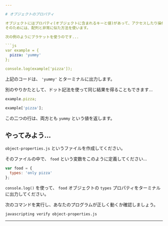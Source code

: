 ```yaml
---

# オブジェクトのプロパティ

オブジェクトにはプロパティ(オブジェクトに含まれるキーと値)があって、アクセスしたり操作したりできます。
そのためには、配列と非常に似た方法を使います。

次の例のようにブラケットを使うのです...

```js
var example = {
  pizza: 'yummy'
};

console.log(example['pizza']);
```

上記のコードは、 `'yummy'` とターミナルに出力します。

別のやりかたとして、ドット記法を使って同じ結果を得ることもできます...

```js
example.pizza;

example['pizza'];
```

この二つの行は、両方とも `yummy` という値を返します。

## やってみよう...

`object-properties.js` というファイルを作成してください。

そのファイルの中で、 `food` という変数をこのように定義してください...

```js
var food = {
  types: 'only pizza'
};
```

`console.log()` を使って、 `food` オブジェクトの `types` プロパティをターミナルに出力してください。

次のコマンドを実行し、あなたのプログラムが正しく動くか確認しましょう。

`javascripting verify object-properties.js`

---
```

